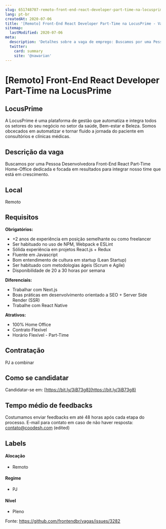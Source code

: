 ```yaml
---
slug: 651748707-remoto-front-end-react-developer-part-time-na-locusprime
lang: pt-br
createdAt: 2020-07-06
title: '[Remoto] Front-End React Developer Part-Time na LocusPrime - Vaga de Emprego'
sitemap:
  lastModified: 2020-07-06
meta:
  description: 'Detalhes sobre a vaga de emprego: Buscamos por uma Pessoa Desenvolvedora Front-End React Part-Time Home-Office dedicada e focada em resultados para integrar nosso time que está em crescimento.'
  twitter:
    card: summary
    site: '@nawarian'
---
```


# [Remoto] Front-End React Developer Part-Time na LocusPrime

## LocusPrime

A LocusPrime é uma plataforma de gestão que automatiza e integra todos os setores do seu negócio no setor da saúde, Bem-estar e Beleza. Somos obcecados em automatizar e tornar fluido a jornada do paciente em consultórios e clínicas médicas. 

## Descrição da vaga

Buscamos por uma Pessoa Desenvolvedora Front-End React Part-Time Home-Office dedicada e focada em resultados para integrar nosso time que está em crescimento.

## Local

Remoto

## Requisitos

**Obrigatórios:**
- +2 anos de experiência em posição semelhante ou como freelancer
- Ser habituado no uso de NPM, Webpack e ESLint
- Sólida experiência em projetos React.js + Redux
- Fluente em Javascript
- Bom entendimento de cultura em startup (Lean Startup)
- Ser habituado com metodologias ágeis (Scrum e Agile)
- Disponibilidade de 20 a 30 horas por semana

**Diferenciais:**
- Trabalhar com Next.js
- Boas práticas em desenvolvimento orientado a SEO + Server Side Render (SSR)
- Trabalhe com React Native

**Atrativos:**
- 100% Home Office
- Contrato Flexível
- Horário Flexível - Part-Time

## Contratação

PJ a combinar

## Como se candidatar

Candidatar-se em: [https://bit.ly/3iB73g8](https://bit.ly/3iB73g8)

## Tempo médio de feedbacks

Costumamos enviar feedbacks em até 48 horas após cada etapa do processo.
E-mail para contato em caso de não haver resposta: contato@coodesh.com (edited) 

## Labels

#### Alocação
- Remoto

#### Regime
- PJ

#### Nível
- Pleno





Fonte: https://github.com/frontendbr/vagas/issues/3282